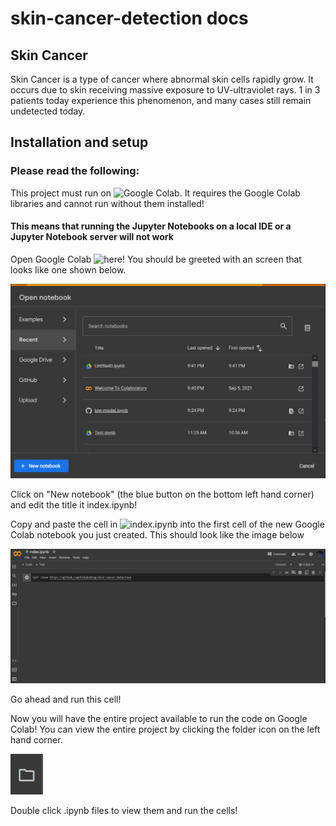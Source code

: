 # skin-cancer-detection docs

## Skin Cancer

Skin Cancer is a type of cancer where 
abnormal skin cells rapidly grow. It occurs due to 
skin receiving massive exposure to UV-ultraviolet rays. 
1 in 3 patients today experience this phenomenon, and many cases still remain undetected today.

## Installation and setup

### Please read the following: 

This project must run on ![Google Colab](https://colab.research.google.com/). It requires the Google Colab libraries and cannot run without them installed!

#### This means that running the Jupyter Notebooks on a local IDE or a Jupyter Notebook server will not work

Open Google Colab ![here](https://colab.research.google.com/)! You should be greeted with an screen that looks like one shown below.

![img.png](img.png)

Click on "New notebook" (the blue button on the bottom left hand corner) and edit the title it index.ipynb!

Copy and paste the cell in ![index.ipynb](https://github.com/kidskoding/skin-cancer-detection/index.ipynb) into the first cell of the new 
Google Colab notebook you just created. This should look like the image below

![img_1.png](img_1.png)

Go ahead and run this cell! 

Now you will have the entire project available to run the code on Google Colab!
You can view the entire project by clicking the folder icon on the left hand corner.

![img_2.png](img_2.png)

Double click .ipynb files to view them and run the cells!